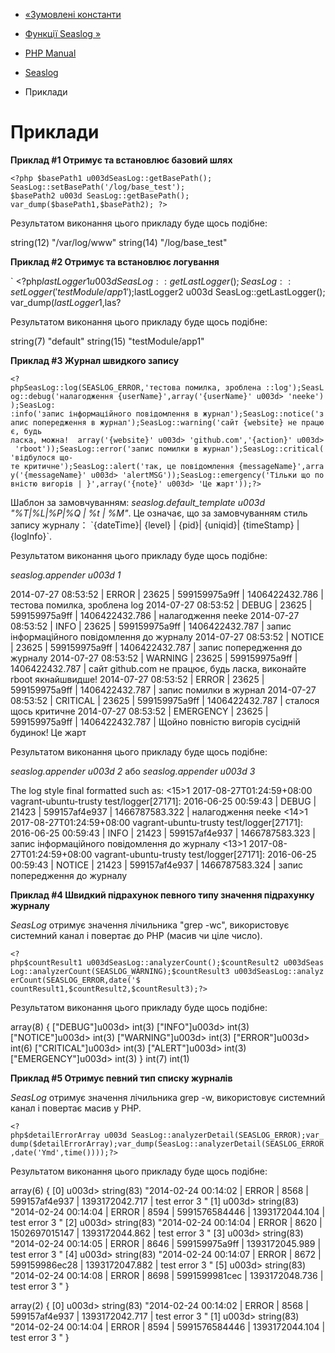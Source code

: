 - [«Зумовлені константи](seaslog.constants.md)
- [Функції Seaslog »](ref.seaslog.md)

- [PHP Manual](index.md)
- [Seaslog](book.seaslog.md)
- Приклади

# Приклади

**Приклад #1 Отримує та встановлює базовий шлях**

` <?php $basePath1 u003dSeasLog::getBasePath(); SeasLog::setBasePath('/log/base_test'); $basePath2 u003d SeasLog::getBasePath(); var_dump($basePath1,$basePath2); ?> `

Результатом виконання цього прикладу буде щось подібне:

string(12) "/var/log/www"
string(14) "/log/base_test"

**Приклад #2 Отримує та встановлює логування**

` <?php$lastLogger1 u003dSeasLog::getLastLogger();SeasLog::setLogger('testModule/app1');$lastLogger2 u003d SeasLog::getLastLogger();var_dump($lastLogger1,$las?

Результатом виконання цього прикладу буде щось подібне:

string(7) "default"
string(15) "testModule/app1"

**Приклад #3 Журнал швидкого запису**

` <?phpSeasLog::log(SEASLOG_ERROR,'тестова помилка, зроблена ::log');SeasLog::debug('налагодження {userName}',array('{userName}' u003d> 'neeke'));SeasLog: :info('запис інформаційного повідомлення в журнал');SeasLog::notice('запис попередження в журнал');SeasLog::warning('сайт {website} не працює, будь ласка, можна!  array('{website}' u003d> 'github.com','{action}' u003d> 'rboot'));SeasLog::error('запис помилки в журнал');SeasLog::critical('відбулося що- те критичне');SeasLog::alert('так, це повідомлення {messageName}',array('{messageName}' u003d> 'alertMSG'));SeasLog::emergency('Тільки що повністю вигорів | }',array('{note}' u003d> 'Це жарт'));?> `

Шаблон за замовчуванням: *seaslog.default_template u003d "%T\|%L\|%P\|%Q
\| %t \| %M"*. Це означає, що за замовчуванням стиль запису журналу：
\`{dateTime}\| {level} \| {pid}\| {uniqid}\| {timeStamp} \|
{logInfo}\`.

Результатом виконання цього прикладу буде щось подібне:

*seaslog.appender u003d 1*

2014-07-27 08:53:52 | ERROR | 23625 | 599159975a9ff | 1406422432.786 | тестова помилка, зроблена log
2014-07-27 08:53:52 | DEBUG | 23625 | 599159975a9ff | 1406422432.786 | налагодження neeke
2014-07-27 08:53:52 | INFO | 23625 | 599159975a9ff | 1406422432.787 | запис інформаційного повідомлення до журналу
2014-07-27 08:53:52 | NOTICE | 23625 | 599159975a9ff | 1406422432.787 | запис попередження до журналу
2014-07-27 08:53:52 | WARNING | 23625 | 599159975a9ff | 1406422432.787 | сайт github.com не працює, будь ласка, виконайте rboot якнайшвидше!
2014-07-27 08:53:52 | ERROR | 23625 | 599159975a9ff | 1406422432.787 | запис помилки в журнал
2014-07-27 08:53:52 | CRITICAL | 23625 | 599159975a9ff | 1406422432.787 | сталося щось критичне
2014-07-27 08:53:52 | EMERGENCY | 23625 | 599159975a9ff | 1406422432.787 | Щойно повністю вигорів сусідній будинок! Це жарт

Результатом виконання цього прикладу буде щось подібне:

*seaslog.appender u003d 2* або *seaslog.appender u003d 3*

The log style final formatted such as:
<15>1 2017-08-27T01:24:59+08:00 vagrant-ubuntu-trusty test/logger[27171]: 2016-06-25 00:59:43 | DEBUG | 21423 | 599157af4e937 | 1466787583.322 | налагодження neeke
<14>1 2017-08-27T01:24:59+08:00 vagrant-ubuntu-trusty test/logger[27171]: 2016-06-25 00:59:43 | INFO | 21423 | 599157af4e937 | 1466787583.323 | запис інформаційного повідомлення до журналу
<13>1 2017-08-27T01:24:59+08:00 vagrant-ubuntu-trusty test/logger[27171]: 2016-06-25 00:59:43 | NOTICE | 21423 | 599157af4e937 | 1466787583.324 | запис попередження до журналу

**Приклад #4 Швидкий підрахунок певного типу значення підрахунку журналу**

*SeasLog* отримує значення лічильника "grep -wc", використовує системний
канал і повертає до PHP (масив чи ціле число).

` <?php$countResult1 u003dSeasLog::analyzerCount();$countResult2 u003dSeasLog::analyzerCount(SEASLOG_WARNING);$countResult3 u003dSeasLog::analyzerCount(SEASLOG_ERROR,date('$ countResult1,$countResult2,$countResult3);?> `

Результатом виконання цього прикладу буде щось подібне:

array(8) {
["DEBUG"]u003d>
int(3)
["INFO"]u003d>
int(3)
["NOTICE"]u003d>
int(3)
["WARNING"]u003d>
int(3)
["ERROR"]u003d>
int(6)
["CRITICAL"]u003d>
int(3)
["ALERT"]u003d>
int(3)
["EMERGENCY"]u003d>
int(3)
}
int(7)
int(1)

**Приклад #5 Отримує певний тип списку журналів**

*SeasLog* отримує значення лічильника grep -w, використовує системний
канал і повертає масив у PHP.

` <?php$detailErrorArray u003d SeasLog::analyzerDetail(SEASLOG_ERROR);var_dump($detailErrorArray);var_dump(SeasLog::analyzerDetail(SEASLOG_ERROR,date('Ymd',time())));?> `

Результатом виконання цього прикладу буде щось подібне:

array(6) {
[0] u003d>
string(83) "2014-02-24 00:14:02 | ERROR | 8568 | 599157af4e937 | 1393172042.717 | test error 3 "
[1] u003d>
string(83) "2014-02-24 00:14:04 | ERROR | 8594 | 5991576584446 | 1393172044.104 | test error 3 "
[2] u003d>
string(83) "2014-02-24 00:14:04 | ERROR | 8620 | 1502697015147 | 1393172044.862 | test error 3 "
[3] u003d>
string(83) "2014-02-24 00:14:05 | ERROR | 8646 | 599159975a9ff | 1393172045.989 | test error 3 "
[4] u003d>
string(83) "2014-02-24 00:14:07 | ERROR | 8672 | 599159986ec28 | 1393172047.882 | test error 3 "
[5] u003d>
string(83) "2014-02-24 00:14:08 | ERROR | 8698 | 5991599981cec | 1393172048.736 | test error 3 "
}

array(2) {
[0] u003d>
string(83) "2014-02-24 00:14:02 | ERROR | 8568 | 599157af4e937 | 1393172042.717 | test error 3 "
[1] u003d>
string(83) "2014-02-24 00:14:04 | ERROR | 8594 | 5991576584446 | 1393172044.104 | test error 3 "
}
